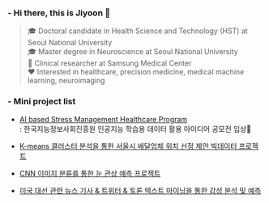 ### - Hi there, this is Jiyoon 👋


> 🎓 Doctoral candidate in Health Science and Technology (HST) at Seoul National University   
> 🎓 Master degree in Neuroscience at Seoul National University   
> 📝 Clinical researcher at Samsung Medical Center  
> ❤️ Interested in healthcare, precision medicine, medical machine learning, neuroimaging   


### - Mini project list  
- [AI based Stress Management Healthcare Program](https://github.com/jylee1215/ASHP_AI-based-Stress-Management-Healthcare-Program)  
: 한국지능정보사회진흥원 인공지능 학습용 데이터 활용 아이디어 공모전 입상🎉

- [K-means 클러스터 분석을 통한 서울시 배달업체 위치 선정 제안 빅데이터 프로젝트](https://github.com/jylee1215/BIgdata_Seoul_delivery)

- [CNN 이미지 분류를 통한 눈 관상 예측 프로젝트](https://github.com/jylee1215/CNN-eye-physiognomy)

- [미국 대선 관련 뉴스 기사 & 트위터 & 토론 텍스트 마이닝을 통한 감성 분석 및 예측](https://github.com/jylee1215/text_mining_for_US_election)


